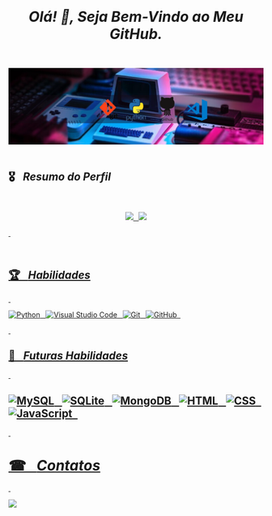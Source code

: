 


&nbsp;
*<h1 align="center"> Olá! 👋, Seja Bem-Vindo ao Meu GitHub. </h1>*
&nbsp;


 <img  src="https://github.com/MayconCoutinho/MayconCoutinho/blob/main/Foto%20LinkedIn%20Banner%20(1).png"/>&ensp;
 
## 🎖&ensp; ***Resumo do Perfil***

&nbsp;

<div align="center">
  <a href="https://github.com/MayconCoutinho">
  <img height="140em" src="https://github-readme-stats.vercel.app/api?username=MayconCoutinho&show_icons=true&theme=vision-friendly-dark&include_all_commits=true&count_private=true"/>&ensp;
  <img height="140em" src="https://github-readme-stats.vercel.app/api/top-langs/?username=MayconCoutinho&layout=compact&langs_count=7&theme=vision-friendly-dark"/>
</div>
    
 &nbsp;
  
<div style="display: inline_block"><br>

## 🏆&ensp; ***Habilidades***
  
&nbsp;

  
![Python](https://img.shields.io/badge/-Python-424242?style=for-the-badge&logo=Python)&ensp;
![Visual Studio Code](https://img.shields.io/badge/-Visual%20Studio%20Code-424242?style=for-the-badge&logo=visual-studio-code&logoColor=007ACC)&ensp;
![Git](https://img.shields.io/badge/-Git-424242?style=for-the-badge&logo=git)&ensp;
![GitHub](https://img.shields.io/badge/-GitHub-424242?style=for-the-badge&logo=github)&ensp;
  
  &nbsp;

    
## 🎯&ensp; ***Futuras Habilidades***

  &nbsp;
  
![MySQL](https://img.shields.io/badge/-MySQL-424242?style=for-the-badge&logo=MySQL)&ensp;
![SQLite](https://img.shields.io/badge/-SQLite-424242?style=for-the-badge&logo=sqlite)&ensp;
![MongoDB](https://img.shields.io/badge/-mongoDB-424242?style=for-the-badge&logo=mongoDB)&ensp;
![HTML](https://img.shields.io/badge/-HTML-424242?style=for-the-badge&logo=HTML5)&ensp;
![CSS](https://img.shields.io/badge/-CSS-424242?style=for-the-badge&logo=CSS3&logoColor=1572B6)&ensp;
![JavaScript](https://img.shields.io/badge/-JavaScript-424242?style=for-the-badge&logo=javascript)&ensp;
---
  
  &nbsp;
  
# ☎&ensp; ***Contatos***
  
  &nbsp;

<div> 

<a href="https://www.linkedin.com/in/maycon-coutinho/"><img src="https://img.shields.io/badge/LinkedIn-0077B5?style=for-the-badge&logo=linkedin&logoColor=white"></a>


&nbsp;

